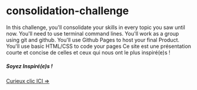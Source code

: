 # consolidation-challenge
In this challenge, you'll consolidate your skills in every topic you saw until now.  You'll need to use terminal command lines. You'll work as a group using git and github. You'll use Github Pages to host your final Product. You'll use basic HTML/CSS to code your pages
Ce site est une présentation courte et concise de celles et ceux qui nous ont le plus inspiré(e)s !


##### Soyez Inspiré(e)s !
[Curieux clic ICI =>](https://nick-c0de.github.io/consolidation-challenge/navbar.html)
